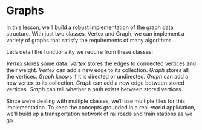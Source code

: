 # Graphs

In this lesson, we’ll build a robust implementation of the graph data structure. With just two classes, Vertex and Graph, we can implement a variety of graphs that satisfy the requirements of many algorithms.

Let’s detail the functionality we require from these classes:

_Vertex_ stores some data.
_Vertex_ stores the edges to connected vertices and their weight.
_Vertex_ can add a new edge to its collection.
_Graph_ stores all the vertices.
_Graph_ knows if it is directed or undirected.
_Graph_ can add a new vertex to its collection.
_Graph_ can add a new edge between stored vertices.
_Graph_ can tell whether a path exists between stored vertices.

Since we’re dealing with multiple classes, we’ll use multiple files for this implementation. To keep the concepts grounded in a real-world application, we’ll build up a transportation network of railroads and train stations as we go.
